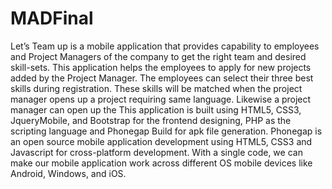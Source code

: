 # MADFinal
Let’s Team up is a mobile application that provides capability to employees and Project Managers of the company to get the right team and desired skill-sets. This application helps the employees to apply for new projects added by the Project Manager. The employees can select their three best skills during registration. These skills will be matched when the project manager opens up a project requiring same language. Likewise a project manager can open up the This application is built using HTML5, CSS3, JqueryMobile, and Bootstrap for the frontend designing, PHP as the scripting language and Phonegap Build for apk file generation. Phonegap is an open source mobile application development using HTML5, CSS3 and Javascript for cross-platform development. With a single code, we can make our mobile application work across different OS mobile devices like Android, Windows, and iOS.
